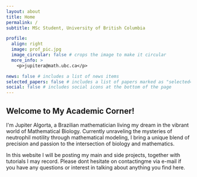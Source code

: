 ```yaml
---
layout: about
title: Home
permalink: /
subtitle: MSc Student, University of British Columbia

profile:
  align: right
  image: prof_pic.jpg
  image_circular: false # crops the image to make it circular
  more_info: >
    <p>jupitera@math.ubc.ca</p>

news: false # includes a list of news items
selected_papers: false # includes a list of papers marked as "selected={true}"
social: false # includes social icons at the bottom of the page
---
```


## Welcome to My Academic Corner!

I'm Jupiter Algorta, a Brazilian mathematician living my dream in the vibrant world of Mathematical Biology. Currently unraveling the mysteries of neutrophil motility through mathematical modeling, I bring a unique blend of precision and passion to the intersection of biology and mathematics.

In this website I will be posting my main and side projects, together with tutorials I may record. Please dont hesitate on contactingme via e-mail if you have any questions or interest in talking about anything you find here.
